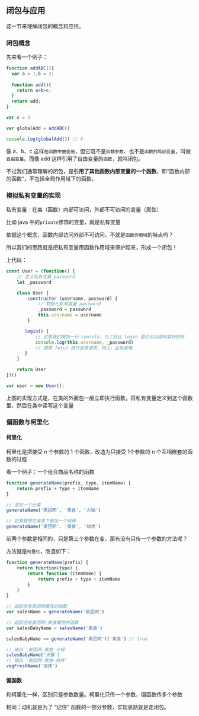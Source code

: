 ## 闭包与应用

这一节来理解闭包的概念和应用。

### 闭包概念

先来看一个例子：

```javascript
function addABC(){
  var a = 1,b = 2;
  
  function add(){
    return a+b+c;
  }
  return add;
}

var c = 3

var globalAdd = addABC()

console.log(globalAdd()) // 6
```

像 a、b、c 这样`在函数中被使用`，但它既不是`函数参数`、也不是`函数的局部变量`，叫做`自由变量`。而像 add 这样引用了自由变量的`函数`，就叫闭包。

不过我们通常理解的闭包，是**引用了其他函数内部变量的一个函数**，即“函数内部的函数“，不包括全局作用域下的函数。

### 模拟私有变量的实现

私有变量：在类（函数）内部可访问，外部不可访问的变量（属性）

比如 java 中的`private`修饰的变量，就是私有变量

依据这个概念，函数内部访问外部不可访问，不就是`函数作用域`的特点吗？

所以我们的思路就是把私有变量用函数作用域来保护起来，形成一个闭包！

上代码：

```javascript
const User = (function() {
    // 定义私有变量_password
    let _password

    class User {
        constructor (username, password) {
            // 初始化私有变量_password
            _password = password
            this.username = username
        }

       login() {
           // 这里我们增加一行 console，为了验证 login 里仍可以顺利拿到密码
           console.log(this.username, _password)
           // 使用 fetch 进行登录请求，同上，此处省略
       }
    }

    return User
})()

var user = new User();
```
上图的实现方式是，在类的外面包一层立即执行函数，将私有变量定义到这个函数里，然后在类中读写这个变量

### 偏函数与柯里化

#### 柯里化

柯里化是把接受 n 个参数的 1 个函数，改造为只接受 1个参数的 n 个互相嵌套的函数的过程

看一个例子：一个组合商品名称的函数

```javascript
function generateName(prefix, type, itemName) {
    return prefix + type + itemName
}

// 添加一个分类
generateName('美团网', '美食', '火锅')

// 如果我想在美食下再加一个烧烤
generateName('美团网', '美食', '烧烤')

```

前两个参数是相同的，只是第三个参数在变，那有没有只传一个参数的方法呢？

方法就是`柯里化`，改造如下：

```Javascript
function generateName(prefix) {  
    return function(type) {
        return function (itemName) {
            return prefix + type + itemName
        }    
    }
}

// 返回含有美团网属性的函数
var salesName = generateName('美团网')

// 返回含有美团网-美食属性的函数
var salesBabyName = salesName('美食')

salesBabyName == generateName('美团网')('美食') // true

// 输出 '美团网-美食-火锅'
salesBabyName('火锅')
// 输出 '美团网-美食-烧烤'
vegFreshName('烧烤')
```

#### 偏函数

和柯里化一样，区别只是参数数量。柯里化只传一个参数，偏函数传多个参数

相同：动机就是为了 “记住” 函数的一部分参数，实现思路就是走闭包。